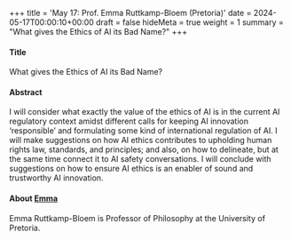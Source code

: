 +++
title = 'May 17: Prof. Emma Ruttkamp-Bloem (Pretoria)'
date = 2024-05-17T00:00:10+00:00
draft = false
hideMeta = true
weight = 1
summary = "What gives the Ethics of AI its Bad Name?"
+++


#### Title
What gives the Ethics of AI its Bad Name?

#### Abstract
I will consider what exactly the value of the ethics of AI is in the current AI regulatory context amidst different calls for keeping AI innovation ‘responsible’ and formulating some kind of international regulation of AI. I will make suggestions on how AI ethics contributes to upholding human rights law, standards, and principles; and also, on how to delineate, but at the same time connect it to AI safety conversations. I will conclude with suggestions on how to ensure AI ethics is an enabler of sound and trustworthy AI innovation. 


#### About [Emma](https://www.up.ac.za/philosophy/article/2542714/emma-ruttkamp-bloem)
Emma Ruttkamp-Bloem is Professor of Philosophy at the University of Pretoria. 